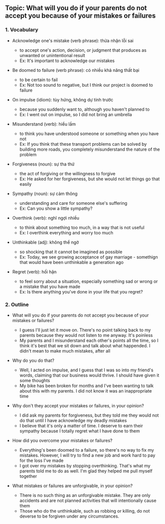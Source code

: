 ## Topic: What will you do if your parents do not accept you because of your mistakes or failures

### 1. Vocabulary
- Acknowledge one's mistake (verb phrase): thừa nhận lỗi sai
  + to accept one's action, decision, or judgment that produces as unwanted or unintentional result
  + Ex: It's important to acknowledge our mistakes

- Be doomed to failure (verb phrase): có nhiều khả năng thất bại
  + to be certain to fail
  + Ex: Not too sound to negative, but I think our project is doomed to failure

- On impulse (idiom): tùy hứng, không dự tính trước
  + because you suddenly want to, although you haven't planned to
  + Ex: I went out on impulse, so I did not bring an umbrella

- Misunderstand (verb): hiểu lầm
  + to think you have understood someone or something when you have not
  + Ex: If you think that these transport problems can be solved by building more roads, you completely misunderstand the nature of the problem

- Forgiveness (noun): sự tha thứ
  + the act of forgiving or the willingness to forgive
  + Ex: He asked for her forgiveness, but she would not let things go that easily

- Sympathy (noun): sự cảm thông
  + understanding and care for someone else's suffering
  + Ex: Can you show a little sympathy?

- Overthink (verb): nghĩ ngợi nhiều
  + to think about something too much, in a way that is not useful
  + Ex: I overthink everything and worry too much

- Unthinkable (adj): không thể ngờ
  + so shocking that it cannot be imagined as possible
  + Ex: Today, we see growing acceptance of gay marriage - somethign that would have been unthinkable a generation ago

- Regret (verb): hối hận
  + to feel sorry about a situation, especially something sad or wrong or a mistake that you have made
  + Ex: Is there anything you've done in your life that you regret?

### 2. Outline
- What will you do if your parents do not accept you because of your mistakes or failures?
  + I guess I'll just let it move on. There's no point talking back to my parents because they would not listen to me anyway. It's poinless
  + My parents and I misunderstand each other's points all the time, so I think it's best that we sit down and talk about what happended. I didn't mean to make much mistakes, after all

- Why do you do that?
  + Well, I acted on impulse, and I guess that I was so into my friend's words, claiming that our business would thrive. I should have given it some thoughts
  + My bike has been broken for months and I've been wanting to talk about this with my parents. I did not know it was an inappropriate time

- Why don't they accept your mistakes or failures, in your opinion?
  + I did ask my parents for forgiveness, but they told me they would not do that until I have acknowledge my deadly mistakes
  + I believe that it's only a matter of time. I deserve to earn their sympathy because I totally regret what I have done to them

- How did you overcome your mistakes or failures?
  + Everything's been doomed to a failure, so there's no way to fix my mistakes. However, I will try to find a new job and work hard to pay for the loss I've made
  + I got over my mistakes by stopping overthinking. That's what my parents told me to do as well. I'm glad they helped me pull myself together

- What mistakes or failures are unforgivable, in your opinion?
  + There is no such thing as an unforgivable mistake. They are only accidents and are not planned activities that will intentionally cause them
  + Those who do the unthinkable, such as robbing or killing, do not deverse to be forgiven under any circumstances.
